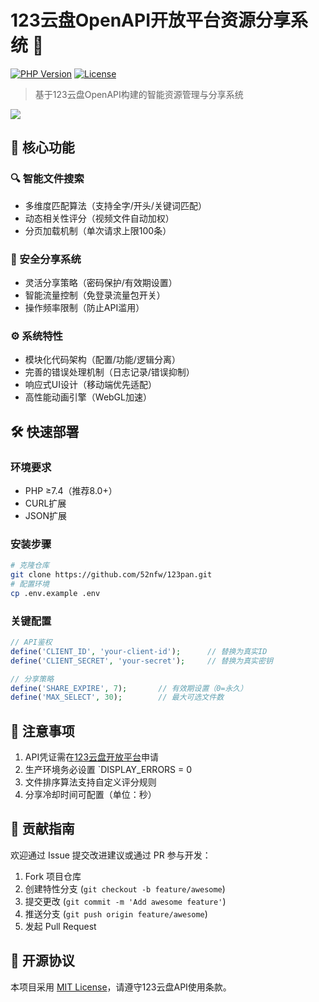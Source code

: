 # 123云盘OpenAPI开放平台资源分享系统 🚀

[![PHP Version](https://img.shields.io/badge/PHP-7.4%2B-blue.svg)](https://php.net/)
[![License](https://img.shields.io/badge/License-MIT-green.svg)](LICENSE)

> 基于123云盘OpenAPI构建的智能资源管理与分享系统

![](https://via.placeholder.com/800x400.png?text=System+Preview)

## 🌟 核心功能

### 🔍 智能文件搜索
- 多维度匹配算法（支持全字/开头/关键词匹配）
- 动态相关性评分（视频文件自动加权）
- 分页加载机制（单次请求上限100条）

### 🔗 安全分享系统
- 灵活分享策略（密码保护/有效期设置）
- 智能流量控制（免登录流量包开关）
- 操作频率限制（防止API滥用）

### ⚙️ 系统特性
- 模块化代码架构（配置/功能/逻辑分离）
- 完善的错误处理机制（日志记录/错误抑制）
- 响应式UI设计（移动端优先适配）
- 高性能动画引擎（WebGL加速）

## 🛠️ 快速部署

### 环境要求
- PHP ≥7.4（推荐8.0+）
- CURL扩展
- JSON扩展

### 安装步骤
```bash
# 克隆仓库
git clone https://github.com/52nfw/123pan.git
# 配置环境
cp .env.example .env
```

### 关键配置
```php
// API鉴权
define('CLIENT_ID', 'your-client-id');      // 替换为真实ID
define('CLIENT_SECRET', 'your-secret');     // 替换为真实密钥

// 分享策略
define('SHARE_EXPIRE', 7);       // 有效期设置（0=永久）
define('MAX_SELECT', 30);        // 最大可选文件数
```

## 🚨 注意事项
1. API凭证需在[123云盘开放平台](https://www.123pan.com/developer)申请
2. 生产环境务必设置 `DISPLAY_ERRORS = 0
3. 文件排序算法支持自定义评分规则
4. 分享冷却时间可配置（单位：秒）

## 🤝 贡献指南
欢迎通过 Issue 提交改进建议或通过 PR 参与开发：
1. Fork 项目仓库
2. 创建特性分支 (`git checkout -b feature/awesome`)
3. 提交更改 (`git commit -m 'Add awesome feature'`)
4. 推送分支 (`git push origin feature/awesome`)
5. 发起 Pull Request

## 📜 开源协议
本项目采用 [MIT License](LICENSE)，请遵守123云盘API使用条款。
